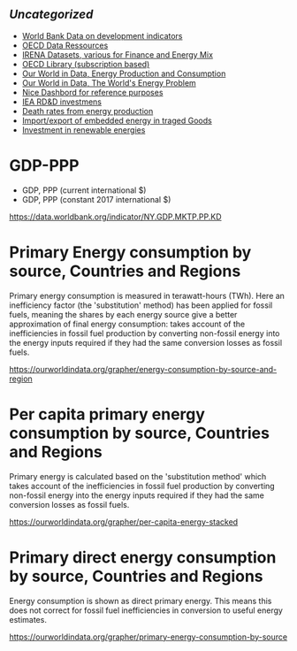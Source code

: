 
## _Uncategorized_

* [World Bank Data on development indicators](https://databank.worldbank.org/reports.aspx?source=2&series=EG.USE.COMM.FO.ZS&country=#)  
* [OECD Data Ressources](https://data.oecd.org/energy.htm)
* [IRENA Datasets, various for Finance and Energy Mix](https://www.irena.org/statistics)
* [OECD Library (subscription based)](https://www.oecd-ilibrary.org/energy/data/iea-world-energy-statistics-and-balances/world-energy-statistics_data-00510-en)
* [Our World in Data, Energy Production and Consumption](https://ourworldindata.org/energy-production-consumption)
* [Our World in Data, The World's Energy Problem](https://ourworldindata.org/worlds-energy-problem)
* [Nice Dashbord for reference purposes](https://ember-climate.org/data/global-electricity/)
* [IEA RD&D investmens](https://www.iea.org/data-and-statistics/data-product/energy-technology-rd-and-d-budget-database-2)
* [Death rates from energy production](https://ourworldindata.org/grapher/death-rates-from-energy-production-per-twh)
* [Import/export of embedded energy in traged Goods](https://ourworldindata.org/grapher/traded-energy-share-domestic)
* [Investment in renewable energies](https://ourworldindata.org/grapher/investment-in-renewable-energy-by-technology)

# GDP-PPP
* GDP, PPP (current international $) 
* GDP, PPP (constant 2017 international $)  

https://data.worldbank.org/indicator/NY.GDP.MKTP.PP.KD


# Primary Energy consumption by source, Countries and Regions
Primary energy consumption is measured in terawatt-hours (TWh). Here an inefficiency factor (the 'substitution'
method) has been applied for fossil fuels, meaning the shares by each energy source give a better approximation of
final energy consumption: takes account of the inefficiencies in fossil fuel
production by converting non-fossil energy into the energy inputs required if they had the same conversion losses as
fossil fuels.

https://ourworldindata.org/grapher/energy-consumption-by-source-and-region


# Per capita primary energy consumption by source, Countries and Regions
Primary energy is calculated based on the 'substitution method' which takes account of the inefficiencies in fossil fuel
production by converting non-fossil energy into the energy inputs required if they had the same conversion losses as
fossil fuels.

https://ourworldindata.org/grapher/per-capita-energy-stacked


# Primary direct energy consumption by source, Countries and Regions
Energy consumption is shown as direct primary energy. This means this does not correct for fossil fuel
inefficiencies in conversion to useful energy estimates.

https://ourworldindata.org/grapher/primary-energy-consumption-by-source
